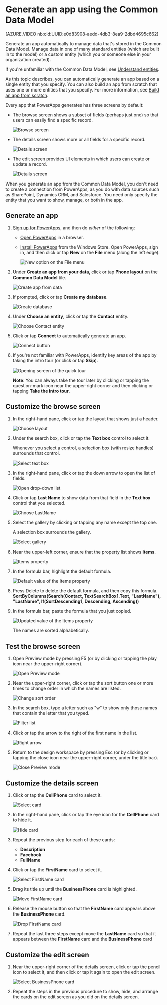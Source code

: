 <properties
	pageTitle="Generate an app using the Common Data Model | Microsoft Common Data Model"
	description="Generate an app to add, update, and delete records in the Common Data Model"
	services="powerapps"
	documentationCenter="na"
	authors="karthik-1"
	manager="erikre"
	editor=""
	tags=""/>

<tags
   ms.service="powerapps"
   ms.devlang="na"
   ms.topic="article"
   ms.tgt_pltfrm="na"
   ms.workload="na"
   ms.date="07/21/2016"
   ms.author="karthikb"/>

# Generate an app using the Common Data Model #

[AZURE.VIDEO nb:cid:UUID:e0d83908-aedd-4db3-8ea9-2dbd4695c662]

Generate an app automatically to manage data that's stored in the Common Data Model. Manage data in one of many standard entities (which are built in to the model) or a custom entity (which you or someone else in your organization created).

If you're unfamiliar with the Common Data Model, see [Understand entities](data-platform-intro.md).

As this topic describes, you can automatically generate an app based on a single entity that you specify. You can also build an app from scratch that uses one or more entities that you specify. For more information, see [Build an app from scratch](data-platform-create-app-scratch.md).

Every app that PowerApps generates has three screens by default:

- The browse screen shows a subset of fields (perhaps just one) so that users can easily find a specific record.

	![Browse screen](./media/data-platform-create-app/browse-screen.png)

- The details screen shows more or all fields for a specific record.

	![Details screen](./media/data-platform-create-app/details-screen.png)

- The edit screen provides UI elements in which users can create or update a record.

	![Details screen](./media/data-platform-create-app/details-screen.png)

When you generate an app from the Common Data Model, you don't need to create a connection from PowerApps, as you do with data sources such as SharePoint, Dynamics CRM, and Salesforce. You need only specify the entity that you want to show, manage, or both in the app.

## Generate an app ##
1. [Sign up for PowerApps](signup-for-powerapps.md), and then do *either* of the following:

	- [Open PowerApps](https://create.powerapps.com/api/start) in a browser.
	- [Install PowerApps](http://aka.ms/powerappsinstall) from the Windows Store. Open PowerApps, sign in, and then click or tap **New** on the **File** menu (along the left edge).

		![New option on the File menu](./media/data-platform-create-app/file-new.png)

1. Under **Create an app from your data**, click or tap **Phone layout** on the **Common Data Model** tile.

	![Create app from data](./media/data-platform-create-app/afd-cdm.png)

1. If prompted, click or tap **Create my database**.

	![Create database](./media/data-platform-create-app/create-database.png)

1. Under **Choose an entity**, click or tap the **Contact** entity.

	![Choose Contact entity](./media/data-platform-create-app/afd-choose-entity.png)

1. Click or tap **Connect** to automatically generate an app.

	![Connect button](./media/data-platform-create-app/connect-button.png)

1. If you're not familiar with PowerApps, identify key areas of the app by taking the intro tour (or click or tap **Skip**).

	![Opening screen of the quick tour](./media/data-platform-create-app/quick-tour.png)

	**Note**: You can always take the tour later by clicking or tapping the question-mark icon near the upper-right corner and then clicking or tapping **Take the intro tour**.

## Customize the browse screen ##
1. In the right-hand pane, click or tap the layout that shows just a header.

	![Choose layout](./media/data-platform-create-app/choose-layout.png)

1. Under the search box, click or tap the **Text box** control to select it.

 	Whenever you select a control, a selection box (with resize handles) surrounds that control.

	![Select text box](./media/data-platform-create-app/select-text-box.png)

1. In the right-hand pane, click or tap the down arrow to open the list of fields.

	![Open drop-down list](./media/data-platform-create-app/open-dropdown.png)

1. Click or tap **Last Name** to show data from that field in the **Text box** control that you selected.

	![Choose LastName](./media/data-platform-create-app/choose-lastname.png)

1. Select the gallery by clicking or tapping any name except the top one.

	A selection box surrounds the gallery.

	![Select gallery](./media/data-platform-create-app/select-gallery.png)

1. Near the upper-left corner, ensure that the property list shows **Items**.

	![Items property](./media/data-platform-create-app/items-property.png)

1. In the formula bar, highlight the default formula.

	![Default value of the Items property](./media/data-platform-create-app/default-items.png)

1. Press Delete to delete the default formula, and then copy this formula.
<br>**SortByColumns(Search(Contact, TextSearchBox1.Text, "LastName"), "LastName", If(SortDescending1, Descending, Ascending))**

1. In the formula bar, paste the formula that you just copied.

	![Updated value of the Items property](./media/data-platform-create-app/new-items-formula.png)

	The names are sorted alphabetically.

## Test the browse screen ##
1. Open Preview mode by pressing F5 (or by clicking or tapping the play icon near the upper-right corner).

	![Open Preview mode](./media/data-platform-create-app/open-preview.png)

1. Near the upper-right corner, click or tap the sort button one or more times to change order in which the names are listed.

	![Change sort order](./media/data-platform-create-app/sort-button.png)

1. In the search box, type a letter such as "w" to show only those names that contain the letter that you typed.

	![Filter list](./media/data-platform-create-app/search-w.png)

1. Click or tap the arrow to the right of the first name in the list.

	![Right arrow](./media/data-platform-create-app/right-arrow.png)

1. Return to the design workspace by pressing Esc (or by clicking or tapping the close icon near the upper-right corner, under the title bar).

	![Close Preview mode](./media/data-platform-create-app/close-preview.png)

## Customize the details screen ##
1. Click or tap the **CellPhone** card to select it.

	![Select card](./media/data-platform-create-app/select-card.png)

1. In the right-hand pane, click or tap the eye icon for the **CellPhone** card to hide it.

	![Hide card](./media/data-platform-create-app/hide-card.png)

1. Repeat the previous step for each of these cards:

	- **Description**
	- **Facebook**
	- **FullName**

1. Click or tap the **FirstName** card to select it.

	![Select FirstName card](./media/data-platform-create-app/select-firstname.png)

1. Drag its title up until the **BusinessPhone** card is highlighted.

	![Move FirstName card](./media/data-platform-create-app/move-card.png)

1. Release the mouse button so that the **FirstName** card appears above the **BusinessPhone** card.

	![Drop FirstName card](./media/data-platform-create-app/drop-card.png)

1. Repeat the last three steps except move the **LastName** card so that it appears between the **FirstName** card and the **BusinessPhone** card

## Customize the edit screen ##
1. Near the upper-right corner of the details screen, click or tap the pencil icon to select it, and then click or tap it again to open the edit screen.

	![Select BusinessPhone card](./media/data-platform-create-app/edit-record.png)

1. Repeat the steps in the previous procedure to show, hide, and arrange the cards on the edit screen as you did on the details screen.
